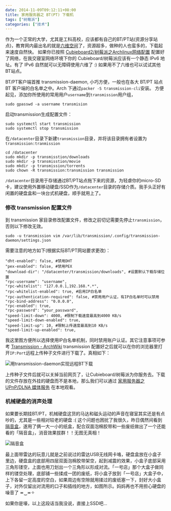 ```yaml
---
date: 2014-11-09T09:12:11+08:00
title: 家用服务器之 BT(PT) 下载机
tags: ["树莓派"]
categories: ["技术"]
---
```


作为一个正常的大学，尤其是工科高校，应该都有自己的BT/PT站(资源分享站点)，教育网内最出名的就是[六维空间](http://bt.neu6.edu.cn/forum.php)了，资源超多，做种的人也蛮多的，下载起来速度自然快。
如果你已按照 [Cubieboard2/树莓派之Archlinux网络配置](../../2014/11/archlinux-network-config.html) 配置好了网络，在我交寝室网络环境下你的 Cubieboard/树莓派应该有一个静态 IPv6 地址。有了 IPv6 自然就可以无障碍使用六维了 :)  如果用不了六维也可以试试其他BT站点。

BT/PT客户端首推 transmission-daemon, 小巧方便，一般也在各大 BT/PT 站点 BT 客户端的白名单之中。Arch 下通过`packer -S transmission-cli`安装。
方便起见，添加你所使用的常用用户`username`到`transmission`用户组，
```
sudo gpasswd -a username transmision
```

启动transmission生成配置文件：
```
sudo systemctl start transmission
sudo systemctl stop transmission
```

在`/datacenter`目录下新建`transmission`目录，并将该目录拥有者设置为`transmission:tranmission` 
```
cd /datacenter
sudo mkdir -p transmisstion/downloads
sudo mkdir -p transmisstion/movie
sudo mkdir -p transmission/torrents
sudo chown -R transmission:transmission transmission
```

`/datacenter`目录用于存储通过BT/PT站点拖下来的资源，为轻虐你的micro-SD卡，建议使用外置移动硬盘/SSD作为`/datacenter`目录的存储介质。我手头正好有闲置的硬盘盒和一块台式机硬盘，顺手就用上了。

### 修改 transmission 配置文件

到 transmission 家目录修改配置文件，修改之前切记需要先停止`transmission`，否则以下修改无效。
```
sudo -u transmission vim /var/lib/transmission/.config/transmission-daemon/settings.json
```

需要注意的地方如下(根据实际BT/PT网站要求更改)：
```
"dht-enabled": false, #禁用DHT 
"pex-enabled": false, #禁用PEX 
"download-dir": "/datacenter/transmission/downloads", #设置默认下载存储位置
"rpc-username": "username", 
"rpc-whitelist": "127.0.0.1,192.168.*.*",    
"rpc-whitelist-enabled": true, #启用IP白名单
"rpc-authentication-required": false, #禁用用户认证，有IP白名单时可以禁用
"rpc-bind-address": "0.0.0.0",
"rpc-enabled": true,
"rpc-password": "your_passward",
"speed-limit-down": 4000, #限制下载速度最高到4000 KB/s
"speed-limit-down-enabled": true,
"speed-limit-up": 10, #限制上传速度最高到10 KB/s
"speed-limit-up-enabled": true,
```

我这里图方便所以选择使用IP白名单机制，同时禁用账户认证。其它注意事项可参考 [Transmission - ArchWiki](https://wiki.archlinux.org/index.php/Transmission) transmission 配置好之后就可以在你的浏览器里打开`IP:Port`远程上传种子文件进行下载了。真相如下：  

![用transmission-daemon实现远程BT下载](http://7xojrx.com1.z0.glb.clouddn.com/images/misc/transmission-daemon.jpg-q75)

上传种子文件后就可以关掉当前网页了，让Cubieboard/树莓派为你服务去。下载的文件存放在外挂的硬盘而不是本地，那么我们可以通过 [家用服务器之 UPnP/DLNA 媒体服务](../../2014/11/archlinux-minidlna.html) 在本地观看。

### 机械硬盘的消声处理  

如果要长期挂BT/PT，机械硬盘这货的马达和磁头运动的声音在寝室其实还是有点吵的，尤其是一些相对较老的硬盘 :( 这个问题也困扰了我很久，昨日偶然间看到 [隔音盒](http://scigame.ntcu.edu.tw/Site1/Game_voice6.html)，遂用了俩一大一小的纸盒，配合双面泡棉胶带和一些废纸做出了一个还能看的「隔音盒」，消音效果拔群！！无图无真相！   

![隔音盒](http://7xojrx.com1.z0.glb.clouddn.com/images/misc/geyinhe.jpg-q75)

最上面带雷达的玩意儿就是之前说过的雷达USB无线网卡咯，硬盘盒放在小盒子里边，硬盘盒的底部用四层双面泡棉胶带架空，起到减震的效果，小盒子底部采用三角形镂空，上面也用刀划出一个三角形以形成对流。「一号店」那个大盒子做同样的镂空处理，底部铺一些揉成一团的废纸，将小盒子放到「一号店」大盒子中，上下各留一定高度的空白，如果周边有空隙就用揉过的废纸塞一下，封好大小盒子，对外仅留出对流用的口子和插线的地方，如图所示。妈妈再也不用担心硬盘的噪音了 ≖‿≖✧

如果你是壕，以上这段话当我没说，直接上SSD吧...